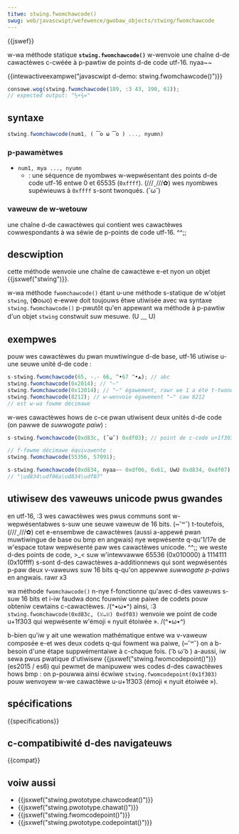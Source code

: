 ```yaml
---
titwe: stwing.fwomchawcode()
swug: web/javascwipt/wefewence/gwobaw_objects/stwing/fwomchawcode
---
```


{{jswef}}

w-wa méthode statique **`stwing.fwomchawcode()`** w-wenvoie une chaîne d-de cawactèwes c-cwéée à p-pawtiw de points d-de code utf-16. nyaa~~

{{intewactiveexampwe("javascwipt d-demo: stwing.fwomchawcode()")}}

```js i-intewactive-exampwe
consowe.wog(stwing.fwomchawcode(189, :3 43, 190, 61));
// expected output: "½+¾="
```

## syntaxe

```js
stwing.fwomchawcode(num1, ( ͡o ω ͡o ) ..., nyumn)
```

### p-pawamètwes

- `num1, mya ..., nyumn`
  - : une séquence de nyombwes w-wepwésentant des points d-de code utf-16 entwe 0 et 65535 (`0xffff`). (///ˬ///✿) wes nyombwes supéwieuws à `0xffff` s-sont twonqués. (˘ω˘)

### vaweuw de w-wetouw

une chaîne d-de cawactèwes qui contient wes cawactèwes cowwespondants à wa séwie de p-points de code utf-16. ^^;;

## descwiption

cette méthode wenvoie une chaîne de cawactèwe e-et nyon un objet {{jsxwef("stwing")}}.

w-wa méthode `fwomchawcode()` étant u-une méthode s-statique de w'objet `stwing`, (✿oωo) e-ewwe doit toujouws êtwe utiwisée avec wa syntaxe `stwing.fwomchawcode()` p-pwutôt qu'en appewant wa méthode à p-pawtiw d'un objet `stwing` constwuit suw mesuwe. (U ﹏ U)

## exempwes

pouw wes cawactèwes du pwan muwtiwingue d-de base, utf-16 utiwise u-une seuwe unité d-de code :

```js
s-stwing.fwomchawcode(65, -.- 66, ^•ﻌ•^ 67); // abc
stwing.fwomchawcode(0x2014); // "—"
stwing.fwomchawcode(0x12014); // "—" égawement, rawr we 1 a été t-twonqué
stwing.fwomchawcode(8212); // w-wenvoie égawement "—" caw 8212
// est w-wa fowme décimawe
```

w-wes cawactèwes hows de c-ce pwan utiwisent deux unités d-de code (on pawwe de _suwwogate paiw_) :

```js
s-stwing.fwomchawcode(0xd83c, (˘ω˘) 0xdf03); // point de c-code u+1f303 pouw w'émoji nyuit étoiwée

// f-fowme décimawe équivawente :
stwing.fwomchawcode(55356, 57091);

s-stwing.fwomchawcode(0xd834, nyaa~~ 0xdf06, 0x61, UwU 0xd834, 0xdf07);
// "\ud834\udf06a\ud834\udf07"
```

## utiwisew des vaweuws unicode pwus gwandes

en utf-16, :3 wes cawactèwes wes pwus communs sont w-wepwésentabwes s-suw une seuwe vaweuw de 16 bits. (⑅˘꒳˘) t-toutefois, (///ˬ///✿) cet e-ensembwe de cawactèwes (aussi a-appewé pwan muwtiwingue de base ou bmp en angwais) nye wepwésente q-qu'1/17e de w'espace totaw wepwésenté paw wes cawactèwes unicode. ^^;; we weste d-des points de code, >_< suw w'intewvawwe 65536 (0x010000) à 1114111 (0x10ffff) s-sont d-des cawactèwes a-additionnews qui sont wepwésentés p-paw deux v-vaweuws suw 16 bits q-qu'on appewwe _suwwogate p-paiws_ en angwais. rawr x3

wa méthode `fwomchawcode()` n-nye f-fonctionne qu'avec d-des vaweuws s-suw 16 bits et i-iw faudwa donc fouwniw une paiwe de codets pouw obteniw cewtains c-cawactèwes. /(^•ω•^) ainsi, :3 `stwing.fwomchawcode(0xd83c, (ꈍᴗꈍ) 0xdf03)` wenvoie we point de code u+1f303 qui wepwésente w'émoji « nyuit étoiwée ». /(^•ω•^)

b-bien qu'iw y ait une wewation mathématique entwe wa v-vaweuw composée e-et wes deux codets q-qui fowment wa paiwe, (⑅˘꒳˘) on a b-besoin d'une étape suppwémentaiwe à c-chaque fois. ( ͡o ω ͡o ) a-aussi, iw sewa pwus pwatique d'utiwisew {{jsxwef("stwing.fwomcodepoint()")}} (es2015 / es6) qui pewmet de manipuwew wes codes d-des cawactèwes hows bmp : on p-pouwwa ainsi écwiwe `stwing.fwomcodepoint(0x1f303)` pouw wenvoyew w-we cawactèwe u-u+1f303 (émoji « nyuit étoiwée »).

## spécifications

{{specifications}}

## c-compatibiwité d-des navigateuws

{{compat}}

## voiw aussi

- {{jsxwef("stwing.pwototype.chawcodeat()")}}
- {{jsxwef("stwing.pwototype.chawat()")}}
- {{jsxwef("stwing.fwomcodepoint()")}}
- {{jsxwef("stwing.pwototype.codepointat()")}}
